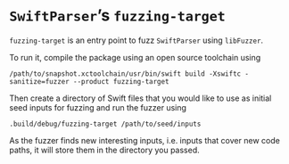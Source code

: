 # `SwiftParser`’s `fuzzing-target`

`fuzzing-target` is an entry point to fuzz `SwiftParser` using `libFuzzer`.

To run it, compile the package using an open source toolchain using

```
/path/to/snapshot.xctoolchain/usr/bin/swift build -Xswiftc -sanitize=fuzzer --product fuzzing-target
```

Then create a directory of Swift files that you would like to use as initial seed inputs for fuzzing and run the fuzzer using

```
.build/debug/fuzzing-target /path/to/seed/inputs
``` 

As the fuzzer finds new interesting inputs, i.e. inputs that cover new code paths, it will store them in the directory you passed.
